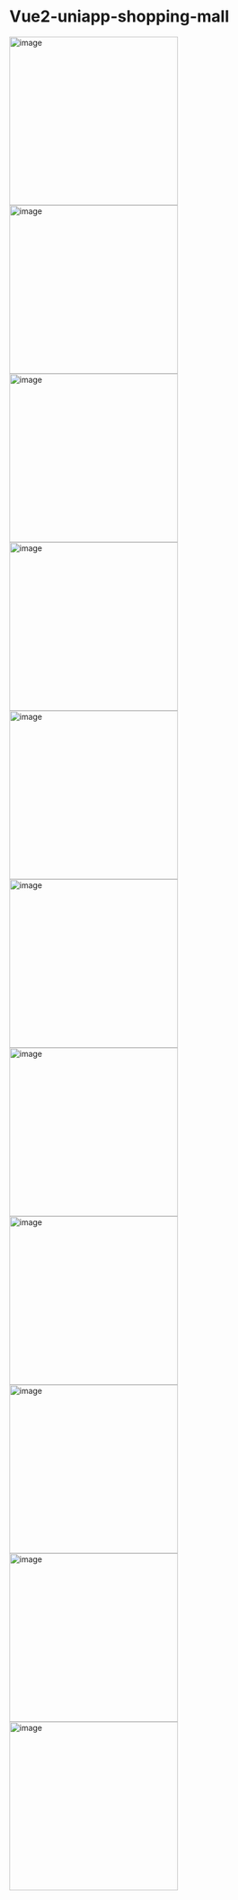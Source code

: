# Vue2-uniapp-shopping-mall
<img width="300" alt="image" src="https://github.com/1105931818/Vue2-uniapp-shopping-mall/assets/96091665/b76c20eb-56ed-444f-9cf5-cfeb69c70eb5">
<img width="300" alt="image" src="https://github.com/1105931818/Vue2-uniapp-shopping-mall/assets/96091665/e1341d48-a9b4-4657-9eeb-ea61ccecb8da">
<img width="300" alt="image" src="https://github.com/1105931818/Vue2-uniapp-shopping-mall/assets/96091665/8758a184-4978-47f1-bfb3-ecc3120c5496">
<img width="300" alt="image" src="https://github.com/1105931818/Vue2-uniapp-shopping-mall/assets/96091665/15cd4bd0-4fe7-47da-8e16-8d43ec7ca312">
<img width="300" alt="image" src="https://github.com/1105931818/Vue2-uniapp-shopping-mall/assets/96091665/b1acb590-2414-4660-9b30-5a7b358856e4">
<img width="300" alt="image" src="https://github.com/1105931818/Vue2-uniapp-shopping-mall/assets/96091665/e17064fe-288e-40ce-95f4-92e412377c7b">
<img width="300" alt="image" src="https://github.com/1105931818/Vue2-uniapp-shopping-mall/assets/96091665/caf3e6ff-133e-4701-b71f-24c420751baf">
<img width="300" alt="image" src="https://github.com/1105931818/Vue2-uniapp-shopping-mall/assets/96091665/b42e9629-9c87-4d27-9851-8ddfa89b4b3e">
<img width="300" alt="image" src="https://github.com/1105931818/Vue2-uniapp-shopping-mall/assets/96091665/87d16406-63e5-417d-ad8b-f9b1896c2d6d">
<img width="300" alt="image" src="https://github.com/1105931818/Vue2-uniapp-shopping-mall/assets/96091665/20b7a8d8-8742-4fe6-a42d-81e2b31a882c">
<img width="300" alt="image" src="https://github.com/1105931818/Vue2-uniapp-shopping-mall/assets/96091665/aa76caa8-517d-4bab-a376-9898b5e785fe">
